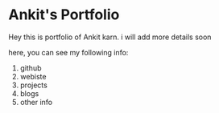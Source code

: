 # Ankit's Portfolio

Hey this is portfolio of Ankit karn. i will add more details soon
 
here, you can see my following info:
1. github
1. webiste
3. projects
4. blogs
5. other info